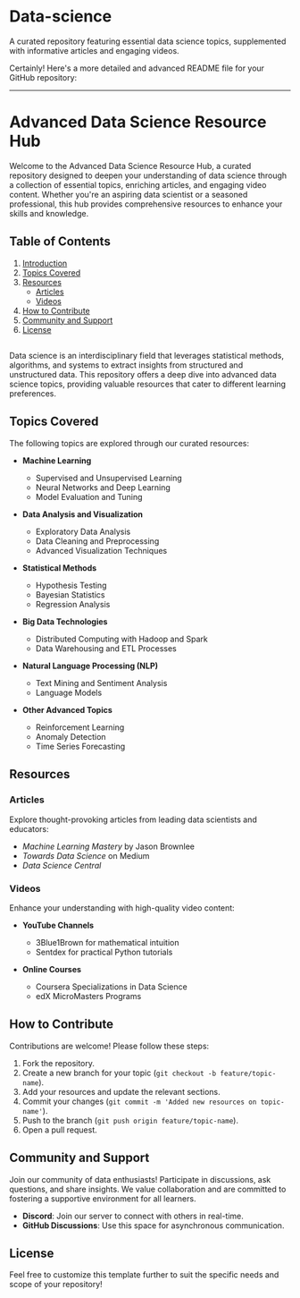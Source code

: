 # Data-science
A curated repository featuring essential data science topics, supplemented with informative articles and engaging videos.

Certainly! Here's a more detailed and advanced README file for your GitHub repository:

---

# Advanced Data Science Resource Hub

Welcome to the Advanced Data Science Resource Hub, a curated repository designed to deepen your understanding of data science through a collection of essential topics, enriching articles, and engaging video content. Whether you're an aspiring data scientist or a seasoned professional, this hub provides comprehensive resources to enhance your skills and knowledge.

## Table of Contents

1. [Introduction](#introduction)
2. [Topics Covered](#topics-covered)
3. [Resources](#resources)
   - [Articles](#articles)
   - [Videos](#videos)
4. [How to Contribute](#how-to-contribute)
5. [Community and Support](#community-and-support)
6. [License](#license)

##

Data science is an interdisciplinary field that leverages statistical methods, algorithms, and systems to extract insights from structured and unstructured data. This repository offers a deep dive into advanced data science topics, providing valuable resources that cater to different learning preferences.

## Topics Covered

The following topics are explored through our curated resources:

- **Machine Learning**
  - Supervised and Unsupervised Learning
  - Neural Networks and Deep Learning
  - Model Evaluation and Tuning

- **Data Analysis and Visualization**
  - Exploratory Data Analysis
  - Data Cleaning and Preprocessing
  - Advanced Visualization Techniques

- **Statistical Methods**
  - Hypothesis Testing
  - Bayesian Statistics
  - Regression Analysis

- **Big Data Technologies**
  - Distributed Computing with Hadoop and Spark
  - Data Warehousing and ETL Processes

- **Natural Language Processing (NLP)**
  - Text Mining and Sentiment Analysis
  - Language Models

- **Other Advanced Topics**
  - Reinforcement Learning
  - Anomaly Detection
  - Time Series Forecasting

## Resources

### Articles

Explore thought-provoking articles from leading data scientists and educators:

- *Machine Learning Mastery* by Jason Brownlee
- *Towards Data Science* on Medium
- *Data Science Central*

### Videos

Enhance your understanding with high-quality video content:

- **YouTube Channels**
  - 3Blue1Brown for mathematical intuition
  - Sentdex for practical Python tutorials

- **Online Courses**
  - Coursera Specializations in Data Science
  - edX MicroMasters Programs

## How to Contribute

Contributions are welcome! Please follow these steps:

1. Fork the repository.
2. Create a new branch for your topic (`git checkout -b feature/topic-name`).
3. Add your resources and update the relevant sections.
4. Commit your changes (`git commit -m 'Added new resources on topic-name'`).
5. Push to the branch (`git push origin feature/topic-name`).
6. Open a pull request.

## Community and Support

Join our community of data enthusiasts! Participate in discussions, ask questions, and share insights. We value collaboration and are committed to fostering a supportive environment for all learners.

- **Discord**: Join our server to connect with others in real-time.
- **GitHub Discussions**: Use this space for asynchronous communication.

## License

Feel free to customize this template further to suit the specific needs and scope of your repository!  
